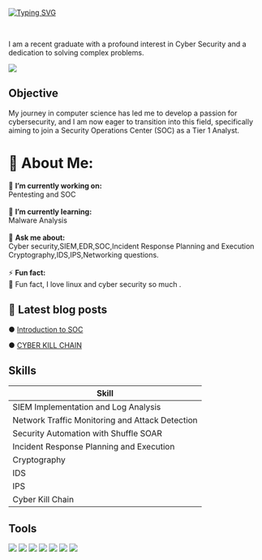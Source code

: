 <a href="https://git.io/typing-svg"><img src="https://readme-typing-svg.demolab.com?font=Fira+Code&pause=1000&color=2DD22BBB&random=false&width=435&lines=What's+up+guys+!+i'm+Subhajit+Barman" alt="Typing SVG" /></a>

<br>

I am a recent graduate with a profound interest in Cyber Security and a dedication to solving complex problems.

<img src="https://media3.giphy.com/media/v1.Y2lkPTc5MGI3NjExb3VndXE2azlvODRuZ2twNmFqdThlNWFldnZnbnAweXA3Zm41ZGtrZCZlcD12MV9pbnRlcm5hbF9naWZfYnlfaWQmY3Q9Zw/RDZo7znAdn2u7sAcWH/giphy.gif">

## Objective

My journey in computer science has led me to develop a passion for cybersecurity, and I am now eager to transition into this field, specifically aiming to join a Security Operations Center (SOC) as a Tier 1 Analyst.

# 💫 About Me:
💼  **I’m currently working on:**  <br>Pentesting and SOC <br><br>🌱 **I’m currently learning:**  <br>Malware Analysis<br><br>💬 **Ask me about:**  <br>Cyber security,SIEM,EDR,SOC,Incident Response Planning and Execution
Cryptography,IDS,IPS,Networking questions.<br><br>⚡ **Fun fact:**  <br> 🍖 Fun fact, I love linux and cyber security so much .



## 📓 Latest blog posts
<p>&#x25CF <a href="https://medium.com/@barmansubhajit09/introduction-to-soc-d3511d81d3d5">Introduction to SOC</a></p>
<p>&#x25CF <a href="https://medium.com/@barmansubhajit09/what-is-cyber-kill-chain-848306f7d345">CYBER KILL CHAIN </a></p>

## Skills

| Skill                                         
|-----------------------------------------------
| SIEM Implementation and Log Analysis          
| Network Traffic Monitoring and Attack Detection 
| Security Automation with Shuffle SOAR         
| Incident Response Planning and Execution
| Cryptography
| IDS 
| IPS
| Cyber Kill Chain

## Tools

<div>
    <img src="https://img.shields.io/badge/-Wireshark-1679A7?&style=for-the-badge&logo=Wireshark&logoColor=white" />
   <img src="https://img.shields.io/badge/-Snort-990000?style=for-the-badge&logo=Snort&logoColor=white" />
    <img src="https://img.shields.io/badge/-Wazuh-002A52?style=for-the-badge&logo=Wazuh&logoColor=white" />
    <img src="https://img.shields.io/badge/-Splunk-000000?&style=for-the-badge&logo=Splunk&logoColor=white" />
    <img src="https://img.shields.io/badge/-Elastic-005571?&style=for-the-badge&logo=Elastic&logoColor=white" />
    <img src="https://img.shields.io/badge/-Burp%20Suite-FF4500?&style=for-the-badge&logo=Burp%20Suite&logoColor=white" />
    <img src="https://img.shields.io/badge/-Nessus-48A646?&style=for-the-badge&logo=Nessus&logoColor=white" />
    


</div>

<div>
  
</div>

<div>
    
</div>
